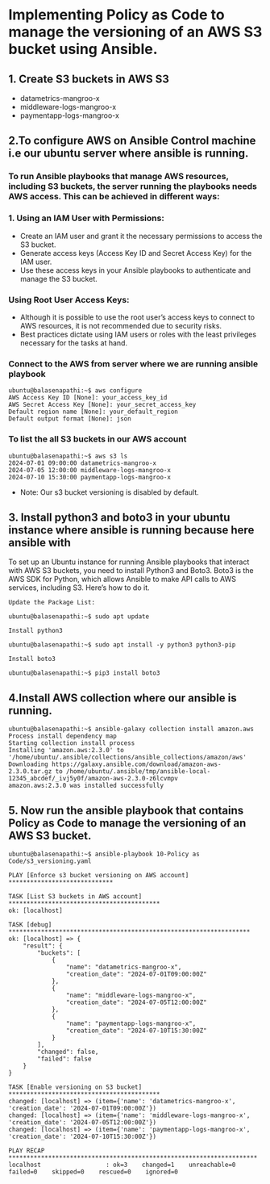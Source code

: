 # Implementing Policy as Code to manage the versioning of an AWS S3 bucket using Ansible.

## 1. Create S3 buckets in AWS S3

- datametrics-mangroo-x
- middleware-logs-mangroo-x
- paymentapp-logs-mangroo-x

## 2.To configure AWS on Ansible Control machine i.e our ubuntu server where ansible is running.

### To run Ansible playbooks that manage AWS resources, including S3 buckets, the server running the playbooks needs AWS access. This can be achieved in different ways:

### 1. Using an IAM User with Permissions:

- Create an IAM user and grant it the necessary permissions to access the S3 bucket.
- Generate access keys (Access Key ID and Secret Access Key) for the IAM user.
- Use these access keys in your Ansible playbooks to authenticate and manage the S3 bucket.

### Using Root User Access Keys:

- Although it is possible to use the root user’s access keys to connect to AWS resources, it is not recommended due to security risks.
- Best practices dictate using IAM users or roles with the least privileges necessary for the tasks at hand.

### Connect to the AWS from server where we are running ansible playbook

```
ubuntu@balasenapathi:~$ aws configure
AWS Access Key ID [None]: your_access_key_id
AWS Secret Access Key [None]: your_secret_access_key
Default region name [None]: your_default_region
Default output format [None]: json 
```

### To list the all S3 buckets in our AWS account

````
ubuntu@balasenapathi:~$ aws s3 ls 
2024-07-01 09:00:00 datametrics-mangroo-x
2024-07-05 12:00:00 middleware-logs-mangroo-x
2024-07-10 15:30:00 paymentapp-logs-mangroo-x
````

- Note: Our s3 bucket versioning is disabled by default.

## 3. Install python3 and boto3 in your ubuntu instance where ansible is running because here ansible with
      
To set up an Ubuntu instance for running Ansible playbooks that interact with AWS S3 buckets, you need
to install Python3 and Boto3. Boto3 is the AWS SDK for Python, which allows Ansible to make API calls 
to AWS services, including S3. Here’s how to do it.

```
Update the Package List:

ubuntu@balasenapathi:~$ sudo apt update

Install python3

ubuntu@balasenapathi:~$ sudo apt install -y python3 python3-pip

Install boto3

ubuntu@balasenapathi:~$ pip3 install boto3

```

## 4.Install AWS collection where our ansible is running.

```
ubuntu@balasenapathi:~$ ansible-galaxy collection install amazon.aws
Process install dependency map
Starting collection install process
Installing 'amazon.aws:2.3.0' to '/home/ubuntu/.ansible/collections/ansible_collections/amazon/aws'
Downloading https://galaxy.ansible.com/download/amazon-aws-2.3.0.tar.gz to /home/ubuntu/.ansible/tmp/ansible-local-12345_abcdef/_ivj5y0f/amazon-aws-2.3.0-z6lcvmpv
amazon.aws:2.3.0 was installed successfully
```
## 5. Now run the ansible playbook that contains Policy as Code to manage the versioning of an AWS S3 bucket.

```
ubuntu@balasenapathi:~$ ansible-playbook 10-Policy as Code/s3_versioning.yaml

PLAY [Enforce s3 bucket versioning on AWS account] *****************************

TASK [List S3 buckets in AWS account] ******************************************
ok: [localhost]

TASK [debug] *******************************************************************
ok: [localhost] => {
    "result": {
        "buckets": [
            {
                "name": "datametrics-mangroo-x",
                "creation_date": "2024-07-01T09:00:00Z"
            },
            {
                "name": "middleware-logs-mangroo-x",
                "creation_date": "2024-07-05T12:00:00Z"
            },
            {
                "name": "paymentapp-logs-mangroo-x",
                "creation_date": "2024-07-10T15:30:00Z"
            }
        ],
        "changed": false,
        "failed": false
    }
}

TASK [Enable versioning on S3 bucket] ******************************************
changed: [localhost] => (item={'name': 'datametrics-mangroo-x', 'creation_date': '2024-07-01T09:00:00Z'})
changed: [localhost] => (item={'name': 'middleware-logs-mangroo-x', 'creation_date': '2024-07-05T12:00:00Z'})
changed: [localhost] => (item={'name': 'paymentapp-logs-mangroo-x', 'creation_date': '2024-07-10T15:30:00Z'})

PLAY RECAP *********************************************************************
localhost                  : ok=3    changed=1    unreachable=0    failed=0    skipped=0    rescued=0    ignored=0

```
















